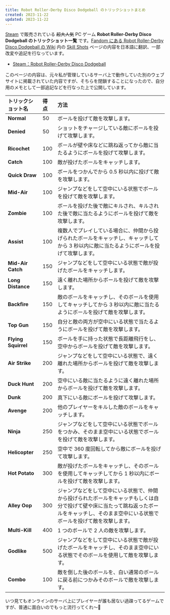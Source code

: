 ```yaml
---
title: Robot Roller-Derby Disco Dodgeball のトリックショットまとめ
created: 2023-11-22
updated: 2023-11-22
---
```


[Steam](https://store.steampowered.com/) で販売されている ~~超大人気~~ PC ゲーム **Robot Roller-Derby Disco Dodgeball のトリックショット一覧** です。[Fandom にある Robot Roller-Derby Disco Dodgeball の Wiki](https://rrddd.fandom.com/wiki/Robot_Roller_Derby_Disco_Dodgeball_Wiki) 内の [Skill Shots](https://rrddd.fandom.com/wiki/Skill_Shots) ページの内容を日本語に翻訳、一部改変や追記を行なっています。
 
- [Steam：Robot Roller-Derby Disco Dodgeball](https://store.steampowered.com/app/270450/Robot_RollerDerby_Disco_Dodgeball/)

このページの内容は、元々私が管理しているサーバ上で動作していた別のウェブサイトに掲載されていた内容ですが、そちらを閉鎖することになったので、自分用のメモとして一部追記などを行なった上で公開しています。

|トリックショット名|得点|方法|
|:---|:---|:---|
| **Normal** |50|ボールを投げて敵を攻撃します。|
| **Denied** |50|ショットをチャージしている敵にボールを投げて攻撃します。|
| **Ricochet** |100|ボールが壁や床などに跳ね返ってから敵に当たるようにボールを投げて攻撃します。|
| **Catch** |100|敵が投げたボールをキャッチします。|
| **Quick Draw** |100|ボールをつかんでから 0.5 秒以内に投げて敵を攻撃します。|
| **Mid-Air** |100|ジャンプなどをして空中にいる状態でボールを投げて敵を攻撃します。|
| **Zombie** |100|ボールを投げた後で敵にキルされ、キルされた後で敵に当たるようにボールを投げて敵を攻撃します。|
| **Assist** |100|複数人でプレイしている場合に、仲間から投げられたボールをキャッチし、キャッチしてから 3 秒以内に敵に当たるようにボールを投げて攻撃します。|
| **Mid-Air Catch** |150|ジャンプなどをして空中にいる状態で敵が投げたボールをキャッチします。|
| **Long Distance** |150|遠く離れた場所からボールを投げて敵を攻撃します。|
| **Backfire** |150|敵のボールをキャッチし、そのボールを使用してキャッチしてから 3 秒以内に敵に当たるようにボールを投げて敵を攻撃します。|
| **Top Gun** |150|自分と敵の両方が空中にいる状態で当たるようにボールを投げて敵を攻撃します。|
| **Flying Squirrel** |150|ボールを手に持った状態で長距離飛行をし、空中からボールを投げて敵を攻撃します。|
| **Air Strike** |200|ジャンプなどをして空中にいる状態で、遠く離れた場所からボールを投げて敵を攻撃します。|
| **Duck Hunt** |200|空中にいる敵に当たるように遠く離れた場所からボールを投げて敵を攻撃します。|
| **Dunk** |200|真下にいる敵にボールを投げて攻撃します。|
| **Avenge** |200|他のプレイヤーをキルした敵のボールをキャッチします。|
| **Ninja** |250|ジャンプなどをして空中にいる状態でボールをつかみ、そのまま空中にいる状態でボールを投げて敵を攻撃します。|
| **Helicopter** |250|空中で 360 度回転してから敵にボールを投げて攻撃します。|
| **Hot Potato** |300|敵が投げたボールをキャッチし、そのボールを使用してキャッチしてから 1 秒以内にボールを投げて敵を攻撃します。|
| **Alley Oop** |300|ジャンプなどをして空中にいる状態で、仲間から投げられたボールをキャッチもしくは自分で投げて壁や床に当たって跳ね返ったボールをキャッチし、そのまま空中にいる状態でボールを投げて敵を攻撃します。|
| **Multi-Kill** |400|1 つのボールで 2 人の敵を攻撃します。|
| **Godlike** |500|ジャンプなどをして空中にいる状態で敵が投げたボールをキャッチし、そのまま空中にいる状態でそのボールを使用して敵を攻撃します。|
| **Combo** |100|敵を倒した後のボールを、白い通常のボールに戻る前につかみそのボールで敵を攻撃します。|

いつ見てもオンラインのサーバ上にプレイヤーが誰も居ない過疎ってるゲームですが、普通に面白いのでもっと流行ってくれ～🙏
